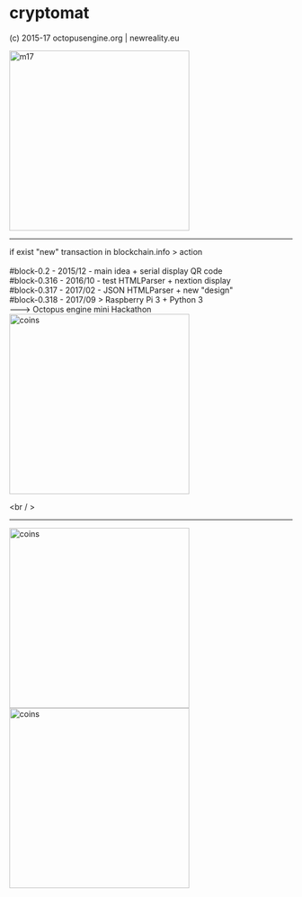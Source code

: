 # cryptomat
(c) 2015-17 octopusengine.org | newreality.eu

<img src="https://raw.githubusercontent.com/octopusengine/cryptomat/master/nextion/machine17.png" alt="m17" width="320">
<br />



<hr />
if exist "new" transaction in blockchain.info > action<br /><br />
#block-0.2 - 2015/12 - main idea + serial display QR code<br />
#block-0.316 - 2016/10 - test HTMLParser + nextion display<br />
#block-0.317 - 2017/02 - JSON HTMLParser + new "design"<br />
#block-0.318 - 2017/09 > Raspberry Pi 3 + Python 3<br />
---> Octopus engine mini Hackathon<br />

<img src="https://raw.githubusercontent.com/octopusengine/cryptomat/master/nextion/meny3.png" alt="coins" width="320">

<br / ><hr />
<img src="https://raw.githubusercontent.com/octopusengine/cryptomat/master/nextion/don-BTC.png" alt="coins" width="320"><br />
<img src="https://raw.githubusercontent.com/octopusengine/cryptomat/master/nextion/don-LTC.png" alt="coins" width="320">





